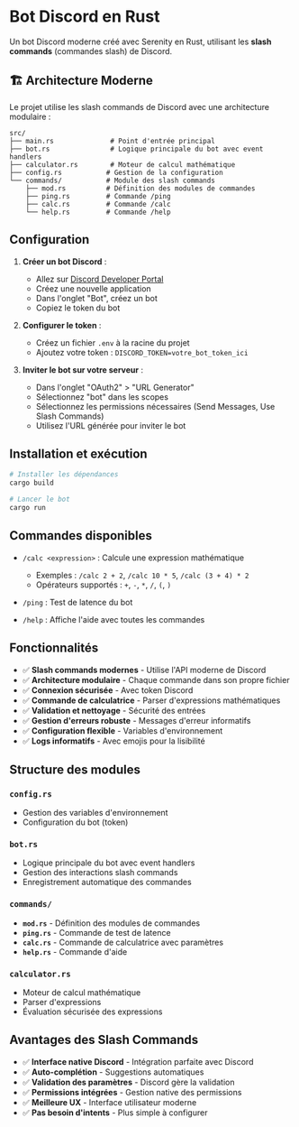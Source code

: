 # Bot Discord en Rust

Un bot Discord moderne créé avec Serenity en Rust, utilisant les **slash commands** (commandes slash) de Discord.

## 🏗️ Architecture Moderne

Le projet utilise les slash commands de Discord avec une architecture modulaire :

```
src/
├── main.rs              # Point d'entrée principal
├── bot.rs               # Logique principale du bot avec event handlers
├── calculator.rs        # Moteur de calcul mathématique
├── config.rs           # Gestion de la configuration
└── commands/           # Module des slash commands
    ├── mod.rs          # Définition des modules de commandes
    ├── ping.rs         # Commande /ping
    ├── calc.rs         # Commande /calc
    └── help.rs         # Commande /help
```

## Configuration

1. **Créer un bot Discord** :
   - Allez sur [Discord Developer Portal](https://discord.com/developers/applications)
   - Créez une nouvelle application
   - Dans l'onglet "Bot", créez un bot
   - Copiez le token du bot

2. **Configurer le token** :
   - Créez un fichier `.env` à la racine du projet
   - Ajoutez votre token : `DISCORD_TOKEN=votre_bot_token_ici`

3. **Inviter le bot sur votre serveur** :
   - Dans l'onglet "OAuth2" > "URL Generator"
   - Sélectionnez "bot" dans les scopes
   - Sélectionnez les permissions nécessaires (Send Messages, Use Slash Commands)
   - Utilisez l'URL générée pour inviter le bot

## Installation et exécution

```bash
# Installer les dépendances
cargo build

# Lancer le bot
cargo run
```

## Commandes disponibles

- `/calc <expression>` : Calcule une expression mathématique
  - Exemples : `/calc 2 + 2`, `/calc 10 * 5`, `/calc (3 + 4) * 2`
  - Opérateurs supportés : `+`, `-`, `*`, `/`, `(`, `)`

- `/ping` : Test de latence du bot

- `/help` : Affiche l'aide avec toutes les commandes

## Fonctionnalités

- ✅ **Slash commands modernes** - Utilise l'API moderne de Discord
- ✅ **Architecture modulaire** - Chaque commande dans son propre fichier
- ✅ **Connexion sécurisée** - Avec token Discord
- ✅ **Commande de calculatrice** - Parser d'expressions mathématiques
- ✅ **Validation et nettoyage** - Sécurité des entrées
- ✅ **Gestion d'erreurs robuste** - Messages d'erreur informatifs
- ✅ **Configuration flexible** - Variables d'environnement
- ✅ **Logs informatifs** - Avec emojis pour la lisibilité

## Structure des modules

### `config.rs`
- Gestion des variables d'environnement
- Configuration du bot (token)

### `bot.rs`
- Logique principale du bot avec event handlers
- Gestion des interactions slash commands
- Enregistrement automatique des commandes

### `commands/`
- **`mod.rs`** - Définition des modules de commandes
- **`ping.rs`** - Commande de test de latence
- **`calc.rs`** - Commande de calculatrice avec paramètres
- **`help.rs`** - Commande d'aide

### `calculator.rs`
- Moteur de calcul mathématique
- Parser d'expressions
- Évaluation sécurisée des expressions

## Avantages des Slash Commands

- ✅ **Interface native Discord** - Intégration parfaite avec Discord
- ✅ **Auto-complétion** - Suggestions automatiques
- ✅ **Validation des paramètres** - Discord gère la validation
- ✅ **Permissions intégrées** - Gestion native des permissions
- ✅ **Meilleure UX** - Interface utilisateur moderne
- ✅ **Pas besoin d'intents** - Plus simple à configurer

